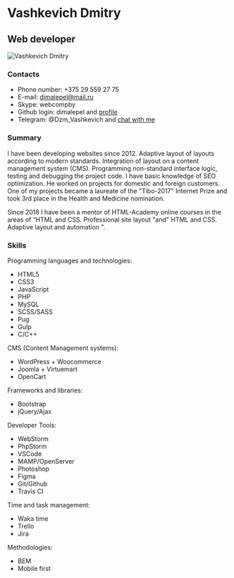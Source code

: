 # Vashkevich Dmitry

## Web developer

![Vashkevich Dmitry](https://i.ibb.co/jk4wkKP/pic-my-photo.jpg)

### Contacts
* Phone number: +375 29 559 27 75
* E-mail: dimalepel@mail.ru
* Skype: webcompby
* Github login: dimalepel and [profile](https://github.com/dimalepel)
* Telegram: @Dzm_Vashkevich and [chat with me](https://t.me/Dzm_Vashkevich)

### Summary
I have been developing websites since 2012. Adaptive layout of layouts according to modern standards. Integration of layout on a content management system (CMS). Programming non-standard interface logic, testing and debugging the project code. I have basic knowledge of SEO optimization. He worked on projects for domestic and foreign customers. One of my projects became a laureate of the "Tibo-2017" Internet Prize and took 3rd place in the Health and Medicine nomination.

Since 2018 I have been a mentor of HTML-Academy online courses in the areas of “HTML and CSS. Professional site layout "and" HTML and CSS. Adaptive layout and automation ”.

### Skills
Programming languages and technologies:
* HTML5
* CSS3
* JavaScript
* PHP
* MySQL
* SCSS/SASS
* Pug
* Gulp
* C/C++

CMS (Content Management systems):
* WordPress + Woocommerce
* Joomla + Virtuemart
* OpenCart

Frameworks and libraries:
* Bootstrap
* jQuery/Ajax

Developer Tools:
* WebStorm
* PhpStorm
* VSCode
* MAMP/OpenServer
* Photoshop
* Figma
* Git/Github
* Travis CI

Time and task management:
* Waka time
* Trello
* Jira

Methodologies:
* BEM
* Mobile first